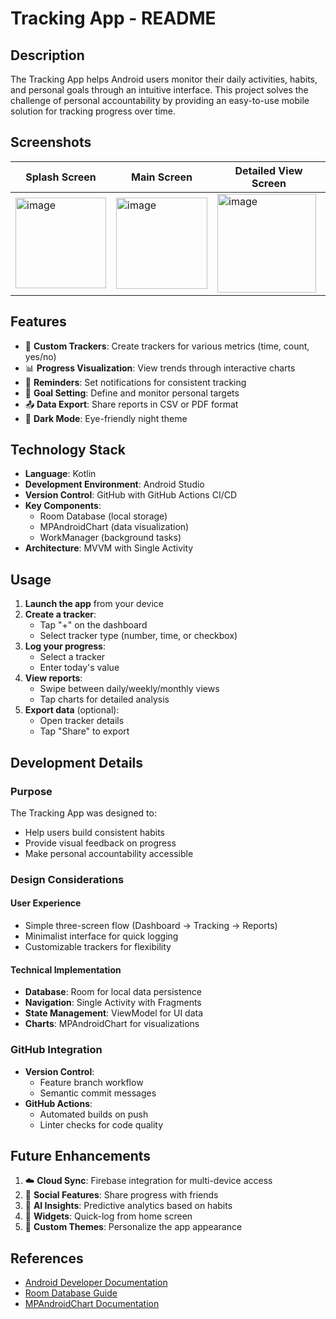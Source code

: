 # Tracking App - README



## Description
The Tracking App helps Android users monitor their daily activities, habits, and personal goals through an intuitive interface. This project solves the challenge of personal accountability by providing an easy-to-use mobile solution for tracking progress over time.

## Screenshots
| Splash Screen | Main Screen | Detailed View Screen |
|--------------|---------------|----------------|
|<img width="145" alt="image" src="https://github.com/user-attachments/assets/c995e390-7eb0-41bb-940f-f5bc9820539a" /> |<img width="146" alt="image" src="https://github.com/user-attachments/assets/a941167d-e9d8-4add-aab0-8cbc85fc7710" />| <img width="158" alt="image" src="https://github.com/user-attachments/assets/e3271e0a-72dd-4d2b-83e6-5e5349e55f9e" />|

## Features
- 📝 **Custom Trackers**: Create trackers for various metrics (time, count, yes/no)
- 📊 **Progress Visualization**: View trends through interactive charts
- 🔔 **Reminders**: Set notifications for consistent tracking
- 🎯 **Goal Setting**: Define and monitor personal targets
- 📤 **Data Export**: Share reports in CSV or PDF format
- 🌙 **Dark Mode**: Eye-friendly night theme

## Technology Stack
- **Language**: Kotlin
- **Development Environment**: Android Studio
- **Version Control**: GitHub with GitHub Actions CI/CD
- **Key Components**:
  - Room Database (local storage)
  - MPAndroidChart (data visualization)
  - WorkManager (background tasks)
- **Architecture**: MVVM with Single Activity

## Usage
1. **Launch the app** from your device
2. **Create a tracker**:
   - Tap "+" on the dashboard
   - Select tracker type (number, time, or checkbox)
3. **Log your progress**:
   - Select a tracker
   - Enter today's value
4. **View reports**:
   - Swipe between daily/weekly/monthly views
   - Tap charts for detailed analysis
5. **Export data** (optional):
   - Open tracker details
   - Tap "Share" to export

## Development Details
### Purpose
The Tracking App was designed to:
- Help users build consistent habits
- Provide visual feedback on progress
- Make personal accountability accessible

### Design Considerations
#### User Experience
- Simple three-screen flow (Dashboard → Tracking → Reports)
- Minimalist interface for quick logging
- Customizable trackers for flexibility

#### Technical Implementation
- **Database**: Room for local data persistence
- **Navigation**: Single Activity with Fragments
- **State Management**: ViewModel for UI data
- **Charts**: MPAndroidChart for visualizations

### GitHub Integration
- **Version Control**:
  - Feature branch workflow
  - Semantic commit messages
- **GitHub Actions**:
  - Automated builds on push
  - Linter checks for code quality

## Future Enhancements
1. ☁️ **Cloud Sync**: Firebase integration for multi-device access
2. 👥 **Social Features**: Share progress with friends
3. 🤖 **AI Insights**: Predictive analytics based on habits
4. 📱 **Widgets**: Quick-log from home screen
5. 🎨 **Custom Themes**: Personalize the app appearance

## References
- [Android Developer Documentation](https://developer.android.com)
- [Room Database Guide](https://developer.android.com/training/data-storage/room)
- [MPAndroidChart Documentation](https://weeklycoding.com/mpandroidchart-documentation/)
